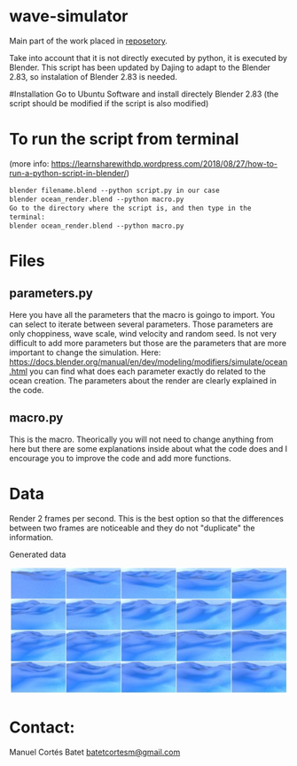 # wave-simulator

Main part of the work placed in [reposetory](https://github.com/manubatet/Ship-simulator).

Take into account that it is not directly executed by python, it is executed by Blender.  This script has been updated by Dajing  to adapt to the Blender 2.83, so instalation of Blender 2.83 is needed.

#Installation
Go to Ubuntu Software and  install  directely Blender 2.83 (the script should be modified if the script is also modified)

# To run the script from terminal
(more info: https://learnsharewithdp.wordpress.com/2018/08/27/how-to-run-a-python-script-in-blender/)

    blender filename.blend --python script.py in our case
    blender ocean_render.blend --python macro.py
    Go to the directory where the script is, and then type in the terminal:
    blender ocean_render.blend --python macro.py

# Files
## parameters.py
Here you have all the parameters that the macro is goingo to import. You can select to iterate between several parameters. Those parameters are only choppiness, wave scale, wind velocity and random seed. Is not very difficult to add more parameters but those are the parameters that are more important to change the simulation. Here: https://docs.blender.org/manual/en/dev/modeling/modifiers/simulate/ocean.html you can find what does each parameter exactly do related to the ocean creation. The parameters about the render are clearly explained in the code.

## macro.py
This is the macro. Theorically you will not need to change anything from here but there are some explanations inside about what the code does and I encourage you to improve the code and add more functions.

# Data

Render 2 frames per second. This is the best option so that the differences between two frames are noticeable and they do not "duplicate" the information.

Generated data

<p align="center">
  <img width="600" src="gen_img.jpg">
</p>
<p align="justify">

# Contact:

Manuel Cortés Batet batetcortesm@gmail.com
